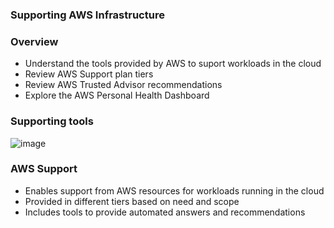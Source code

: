 ### Supporting AWS Infrastructure

### Overview

* Understand the tools provided by AWS to suport workloads in the cloud
* Review AWS Support plan tiers
* Review AWS Trusted Advisor recommendations
* Explore the AWS Personal Health Dashboard

### Supporting tools

![image](https://user-images.githubusercontent.com/114364831/214901624-4642c386-a98c-484e-8f36-21dde8511b52.png)

### AWS Support

* Enables support from AWS resources for workloads running in the cloud
* Provided in different tiers based on need and scope
* Includes tools to provide automated answers and recommendations
